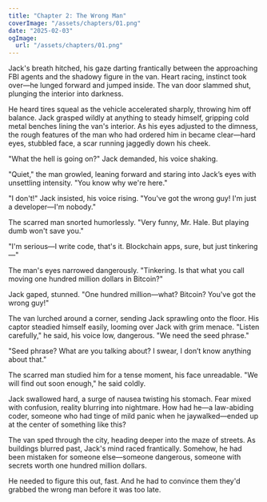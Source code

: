 ```yaml
---
title: "Chapter 2: The Wrong Man"
coverImage: "/assets/chapters/01.png"
date: "2025-02-03"
ogImage:
  url: "/assets/chapters/01.png"
---
```


Jack's breath hitched, his gaze darting frantically between the approaching FBI agents and the shadowy figure in the van. Heart racing, instinct took over—he lunged forward and jumped inside. The van door slammed shut, plunging the interior into darkness.

He heard tires squeal as the vehicle accelerated sharply, throwing him off balance. Jack grasped wildly at anything to steady himself, gripping cold metal benches lining the van's interior. As his eyes adjusted to the dimness, the rough features of the man who had ordered him in became clear—hard eyes, stubbled face, a scar running jaggedly down his cheek.

"What the hell is going on?" Jack demanded, his voice shaking.

"Quiet," the man growled, leaning forward and staring into Jack’s eyes with unsettling intensity. "You know why we're here."

"I don't!" Jack insisted, his voice rising. "You've got the wrong guy! I'm just a developer—I'm nobody."

The scarred man snorted humorlessly. "Very funny, Mr. Hale. But playing dumb won't save you."

"I'm serious—I write code, that's it. Blockchain apps, sure, but just tinkering—"

The man's eyes narrowed dangerously. "Tinkering. Is that what you call moving one hundred million dollars in Bitcoin?"

Jack gaped, stunned. "One hundred million—what? Bitcoin? You've got the wrong guy!"

The van lurched around a corner, sending Jack sprawling onto the floor. His captor steadied himself easily, looming over Jack with grim menace. "Listen carefully," he said, his voice low, dangerous. "We need the seed phrase."

"Seed phrase? What are you talking about? I swear, I don’t know anything about that."

The scarred man studied him for a tense moment, his face unreadable. "We will find out soon enough," he said coldly.

Jack swallowed hard, a surge of nausea twisting his stomach. Fear mixed with confusion, reality blurring into nightmare. How had he—a law-abiding coder, someone who had tinge of mild panic when he jaywalked—ended up at the center of something like this?

The van sped through the city, heading deeper into the maze of streets. As buildings blurred past, Jack's mind raced frantically. Somehow, he had been mistaken for someone else—someone dangerous, someone with secrets worth one hundred million dollars.

He needed to figure this out, fast. And he had to convince them they'd grabbed the wrong man before it was too late.


